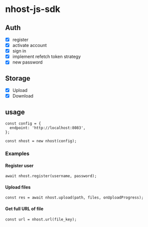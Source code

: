# nhost-js-sdk

## Auth

- [x] register
- [x] activate account
- [x] sign in
- [x] implement refetch token strategy
- [x] new password

## Storage

- [x] Upload
- [x] Download

## usage

```
const config = {
  endpoint: 'http://localhost:8083',
};

const nhost = new nhost(config);
```

### Examples

#### Register user

```
await nhost.register(username, password);
```

#### Upload files

```
const res = await nhost.upload(path, files, onUploadProgress);
```


#### Get full URL of file
```
const url = nhost.url(file_key);
```
